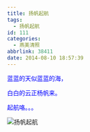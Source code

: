 ```yaml
---
title: 扬帆起航
tags:
  - 扬帆起航
id: 111
categories:
  - 燕美清照
abbrlink: 38411
date: 2014-08-10 18:57:39
---
```


<span style="color: #0000ff;">蓝蓝的天似蓝蓝的海，</span>

<span style="color: #0000ff;">白白的云正杨帆来。</span>

<span style="color: #0000ff;">起航咯。。。</span>

![扬帆起航](http://ww2.sinaimg.cn/large/4eed32f2jw1ej7qj828vlj21kw2t3awv.jpg "扬帆起航")

